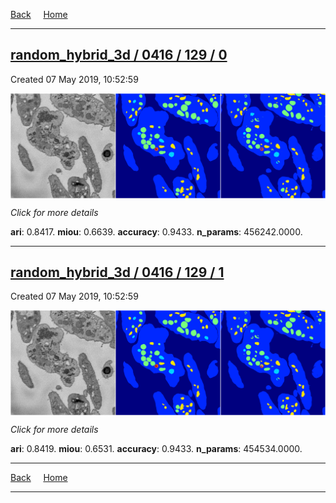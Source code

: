 
[Back](..)&nbsp;&nbsp;&nbsp;&nbsp;&nbsp;[Home](https://leapmanlab.github.io/snapshots)

---

<div class="summary"><a href="0"><h2>random_hybrid_3d / 0416 / 129 / 0</h2></a><p>Created 07 May 2019, 10:52:59
</p><a href="0"><img src="0/media/summary.png" align="center"></a><p>
<i>Click for more details</i>
</p></div>

**ari**: 0.8417. **miou**: 0.6639. **accuracy**: 0.9433. **n_params**: 456242.0000. 

---

<div class="summary"><a href="1"><h2>random_hybrid_3d / 0416 / 129 / 1</h2></a><p>Created 07 May 2019, 10:52:59
</p><a href="1"><img src="1/media/summary.png" align="center"></a><p>
<i>Click for more details</i>
</p></div>

**ari**: 0.8419. **miou**: 0.6531. **accuracy**: 0.9433. **n_params**: 454534.0000. 

---

[Back](..)&nbsp;&nbsp;&nbsp;&nbsp;&nbsp;[Home](https://leapmanlab.github.io/snapshots)

---